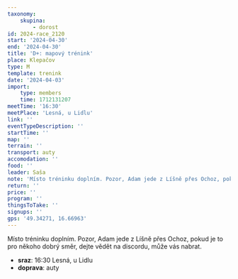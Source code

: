 ```yaml
---
taxonomy:
    skupina:
        - dorost
id: 2024-race_2120
start: '2024-04-30'
end: '2024-04-30'
title: 'D+: mapový trénink'
place: Klepačov
type: M
template: trenink
date: '2024-04-03'
import:
    type: members
    time: 1712131207
meetTime: '16:30'
meetPlace: 'Lesná, u Lidlu'
link: ''
eventTypeDescription: ''
startTime: ''
map: ''
terrain: ''
transport: auty
accomodation: ''
food: ''
leader: Saša
note: 'Místo tréninku doplním. Pozor, Adam jede z Líšně přes Ochoz, pokud je to pro někoho dobrý směr, dejte vědět na discordu, může vás nabrat.'
return: ''
price: ''
program: ''
thingsToTake: ''
signups: ''
gps: '49.34271, 16.66963'
---
```


Místo tréninku doplním. Pozor, Adam jede z Líšně přes Ochoz, pokud je to pro někoho dobrý směr, dejte vědět na discordu, může vás nabrat.
* **sraz**: 16:30 Lesná, u Lidlu
* **doprava**: auty

